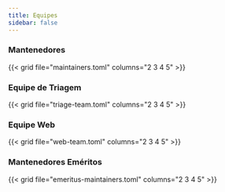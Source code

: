 ```yaml
---
title: Equipes
sidebar: false
---
```


### Mantenedores

{{< grid file="maintainers.toml" columns="2 3 4 5" >}}

### Equipe de Triagem

{{< grid file="triage-team.toml" columns="2 3 4 5" >}}

### Equipe Web

{{< grid file="web-team.toml" columns="2 3 4 5" >}}

### Mantenedores Eméritos

{{< grid file="emeritus-maintainers.toml" columns="2 3 4 5" >}}
